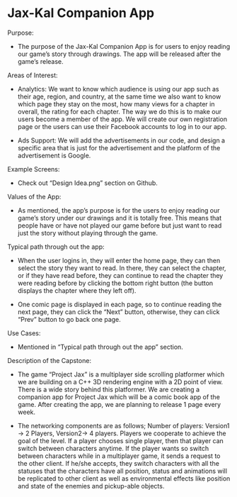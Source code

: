 # Jax-Kal Companion App

Purpose: 
- The purpose of the Jax-Kal Companion App is for users to enjoy reading our game’s story through drawings. The app will be released after the game’s release.

Areas of Interest:

- Analytics: We want to know which audience is using our app such as their age, region, and country, at the same time we also want to know which page they stay on the most, how many views for a chapter in overall, the rating for each chapter. The way we do this is to make our users become a member of the app. We will create our own registration page or the users can use their Facebook accounts to log in to our app.

- Ads Support: We will add the advertisements in our code, and design a specific area that is just for the advertisement and the platform of the advertisement is Google.

Example Screens:

- Check out “Design Idea.png” section on Github.

Values of the App:

- As mentioned, the app’s purpose is for the users to enjoy reading our game’s story under our drawings and it is totally free. This means that people have or have not played our game before but just want to read just the story without playing through the game.

Typical path through out the app:

- When the user logins in, they will enter the home page, they can then select the story they want to read. In there, they can select the chapter, or if they have read before, they can continue to read the chapter they were reading before by clicking the bottom right button (the button displays the chapter where they left off). 

- One comic page is displayed in each page, so to continue reading the next page, they can click the “Next” button, otherwise, they can click “Prev” button to go back one page.

Use Cases:

- Mentioned in “Typical path through out the app” section.

Description of the Capstone:

- The game “Project Jax” is a multiplayer side scrolling platformer which we are building on a C++ 3D rendering engine with a 2D point of view. There is a wide story behind this platformer. We are creating a companion app for Project Jax which will be a comic book app of the game. After creating the app, we are planning to release 1 page every week. 

- The networking components are as follows; Number of players: Version1 -> 2 Players, Version2-> 4 players. Players we cooperate to achieve the goal of the level. If a player chooses single player, then that player can switch between characters anytime. If the player wants so switch between characters while in a multiplayer game, it sends a request to the other client. If he/she accepts, they switch characters with all the statuses that the characters have all position, status and animations will be replicated to other client as well as environmental effects like position and state of the enemies and pickup-able objects.



